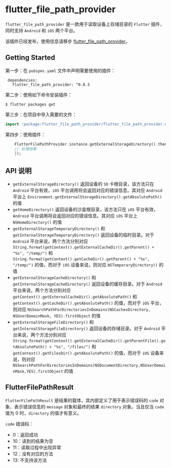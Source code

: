 # flutter_file_path_provider

`flutter_file_path_provider` 是一款用于读取设备上存储目录的 `Flutter` 插件，同时支持 `Android` 和 `iOS` 两个平台。

该插件已经发布，使用信息请移步 [flutter_file_path_provider](https://pub.dev/packages/flutter_file_path_provider/versions/0.0.1#-readme-tab-)。

## Getting Started

第一步：在 `pubspec.yaml` 文件中声明需要使用的插件：

```
 dependencies:
   flutter_file_path_provider: ^0.0.3
``` 
 
第二步：使用如下命令安装插件：

```shell
$ flutter packages get
```
 
第三步：在项目中导入需要的文件：

```dart
import 'package:flutter_file_path_provider/flutter_file_path_provider.dart';
```

第四步：使用插件：

```dart
    FlutterFilePathProvider.instance.getExternalStorageDirectory().then((result) {
    // 处理结果
    });
```
   
## API 说明

* `getExternalStorageDirectory()` 返回设备的 `SD` 卡根目录，该方法只在 `Android` 平台有效，`iOS` 平台调用将会返回对应的错误信息。其对应 `Android` 平台上 `Environment.getExternalStorageDirectory().getAbsolutePath()` 的值 
* `getHomeDirectory()` 返回设备的沙盒根目录，该方法只在 `iOS` 平台有效，`Android` 平台调用将会返回对应的错误信息。其对应 `iOS` 平台上 `NSHomeDirectory()` 的值
* `getExternalStorageTemporaryDirectory()` 和 `getInternalStorageTemporaryDirectory()` 返回设备的临时目录。对于 `Android` 平台来说，两个方法分别对应 `String.format(getContext().getExternalCacheDir().getParent() + "%s", "/temp/")` 和 `String.format(getContext().getCacheDir().getParent() + "%s", "/temp/")` 的值，而对于 `iOS` 设备来说，则对应 `NSTemporaryDirectory()` 的值
* `getExternalStorageCacheDirectory()` 和 `getInternalStorageCacheDirectory()` 返回设备的缓存目录。对于 `Android` 平台来说，两个方法分别对应 `getContext().getExternalCacheDir().getAbsolutePath()` 和 `getContext().getCacheDir().getAbsolutePath()` 的值，而对于 `iOS` 平台，则对应 `NSSearchPathForDirectoriesInDomains(NSCachesDirectory, NSUserDomainMask, YES).firstObject` 的值
* `getExternalStorageFileDirectory()` 和 `getInternalStorageFileDirectory()` 返回设备的存储目录。对于 `Android` 平台来说，两个方法分别对应 `String.format(getContext().getExternalCacheDir().getParentFile().getAbsolutePath() + "%s", "/files/")` 和 `getContext().getFilesDir().getAbsolutePath()` 的值，而对于 `iOS` 设备来说，则对应 `NSSearchPathForDirectoriesInDomains(NSDocumentDirectory,NSUserDomainMask,YES).firstObject` 的值

## FlutterFilePathResult

`FlutterFilePathResult` 是结果的载体，其内部定义了用于表示错误码的 `code` 对象、表示错误信息的 `message` 对象和最终的结果 `directory` 对象。当且仅当 `code` 值为 0 时，`directory` 的值才有意义。

`code` 错误码：

* 0：返回成功
* 10：读到的结果为空
* 11：读取过程中出现异常
* 12：没有对应的方法
* 13: 不支持该方法
 